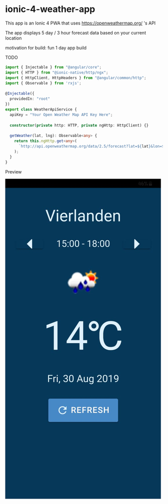# ionic-4-weather-app

This app is an Ionic 4 PWA that uses https://openweathermap.org/ 's API

The app displays 5 day / 3 hour forecast data based on your current location

motivation for build: fun 1 day app build

TODO

```ts
import { Injectable } from "@angular/core";
import { HTTP } from "@ionic-native/http/ngx";
import { HttpClient, HttpHeaders } from "@angular/common/http";
import { Observable } from 'rxjs';

@Injectable({
  providedIn: "root"
})
export class WeatherApiService {
  apiKey = "Your Open Weather Map API Key Here";

  constructor(private http: HTTP, private ngHttp: HttpClient) {}

  getWeather(lat, lng): Observable<any> {
    return this.ngHttp.get<any>(
      `http://api.openweathermap.org/data/2.5/forecast?lat=${lat}&lon=${lng}&units=metric&APPID=${this.apiKey}`
    );
  }
}
```

Preview

![Preview Image](weatherApp.jpeg)
